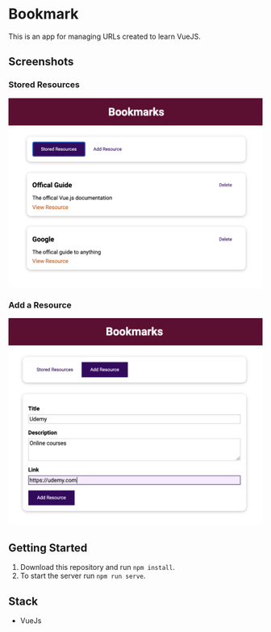 # Bookmark

This is an app for managing URLs created to learn VueJS.

## Screenshots

### Stored Resources

!["stored resources"](https://github.com/Lizzyfemme/bookmarks/blob/main/screenshots/stored_resources.png)

### Add a Resource

!["add a resource"](https://github.com/Lizzyfemme/bookmarks/blob/main/screenshots/add_resources.png)

## Getting Started

1. Download this repository and run `npm install`.
2. To start the server run `npm run serve`.

## Stack

- VueJs
